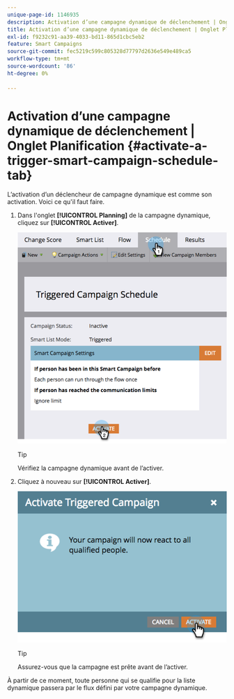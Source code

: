 ```yaml
---
unique-page-id: 1146935
description: Activation d’une campagne dynamique de déclenchement | Onglet Planification - Documents Marketo - Documentation du produit
title: Activation d’une campagne dynamique de déclenchement | Onglet Planification
exl-id: f9232c91-aa39-4033-bd11-865d1cbc5eb2
feature: Smart Campaigns
source-git-commit: fec5219c599c805328d77797d2636e549e489ca5
workflow-type: tm+mt
source-wordcount: '86'
ht-degree: 0%

---
```


# Activation d’une campagne dynamique de déclenchement | Onglet Planification {#activate-a-trigger-smart-campaign-schedule-tab}

L’activation d’un déclencheur de campagne dynamique est comme son activation. Voici ce qu&#39;il faut faire.

1. Dans l&#39;onglet **[!UICONTROL Planning]** de la campagne dynamique, cliquez sur **[!UICONTROL Activer]**.

   ![](assets/activate-a-trigger-smart-campaign-schedule-tab-1.png)

   >[!TIP]
   >
   >Vérifiez la campagne dynamique avant de l’activer.

1. Cliquez à nouveau sur **[!UICONTROL Activer]**.

   ![](assets/activate-a-trigger-smart-campaign-schedule-tab-2.png)

   >[!TIP]
   >
   >Assurez-vous que la campagne est prête avant de l’activer.

À partir de ce moment, toute personne qui se qualifie pour la liste dynamique passera par le flux défini par votre campagne dynamique.
